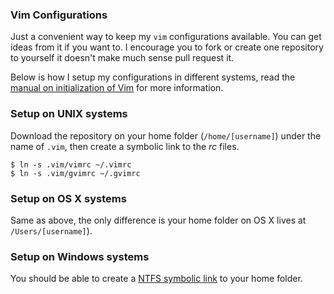 ### Vim Configurations

Just a convenient way to keep my `vim` configurations available. You can
get ideas from it if you want to. I encourage you to fork or create
one repository to yourself it doesn't make much sense pull request
it.

Below is how I setup my configurations in different systems, read the
[manual on initialization of
Vim](http://vimdoc.sourceforge.net/htmldoc/starting.html#initialization)
for more information. 

### Setup on UNIX systems

Download the repository on your home folder (`/home/[username]`) under
the name of `.vim`, then create a symbolic link to the *rc* files.

    $ ln -s .vim/vimrc ~/.vimrc
    $ ln -s .vim/gvimrc ~/.gvimrc

### Setup on OS X systems

Same as above, the only difference is your home folder on OS X lives
at `/Users/[username]`).

### Setup on Windows systems

You should be able to create a [NTFS symbolic
link](http://en.wikipedia.org/wiki/NTFS_symbolic_link) to your home
folder. 
